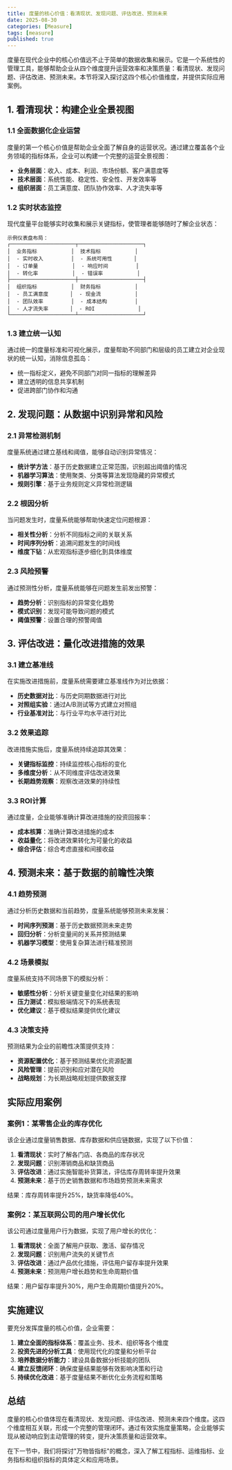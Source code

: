 ```yaml
---
title: 度量的核心价值：看清现状、发现问题、评估改进、预测未来
date: 2025-08-30
categories: [Measure]
tags: [measure]
published: true
---
```


度量在现代企业中的核心价值远不止于简单的数据收集和展示。它是一个系统性的管理工具，能够帮助企业从四个维度提升运营效率和决策质量：看清现状、发现问题、评估改进、预测未来。本节将深入探讨这四个核心价值维度，并提供实际应用案例。

## 1. 看清现状：构建企业全景视图

### 1.1 全面数据化企业运营

度量的第一个核心价值是帮助企业全面了解自身的运营状况。通过建立覆盖各个业务领域的指标体系，企业可以构建一个完整的运营全景视图：

- **业务层面**：收入、成本、利润、市场份额、客户满意度等
- **技术层面**：系统性能、稳定性、安全性、开发效率等
- **组织层面**：员工满意度、团队协作效率、人才流失率等

### 1.2 实时状态监控

现代度量平台能够实时收集和展示关键指标，使管理者能够随时了解企业状态：

```
示例仪表盘布局：
┌─────────────────────┬─────────────────────┐
│  业务指标           │  技术指标           │
│  - 实时收入         │  - 系统可用性       │
│  - 订单量           │  - 响应时间         │
│  - 转化率           │  - 错误率           │
├─────────────────────┼─────────────────────┤
│  组织指标           │  财务指标           │
│  - 员工满意度       │  - 现金流           │
│  - 团队效率         │  - 成本结构         │
│  - 人才流失率       │  - ROI              │
└─────────────────────┴─────────────────────┘
```

### 1.3 建立统一认知

通过统一的度量标准和可视化展示，度量帮助不同部门和层级的员工建立对企业现状的统一认知，消除信息孤岛：

- 统一指标定义，避免不同部门对同一指标的理解差异
- 建立透明的信息共享机制
- 促进跨部门协作和沟通

## 2. 发现问题：从数据中识别异常和风险

### 2.1 异常检测机制

度量系统通过建立基线和阈值，能够自动识别异常情况：

- **统计学方法**：基于历史数据建立正常范围，识别超出阈值的情况
- **机器学习算法**：使用聚类、分类等算法发现隐藏的异常模式
- **规则引擎**：基于业务规则定义异常检测逻辑

### 2.2 根因分析

当问题发生时，度量系统能够帮助快速定位问题根源：

- **相关性分析**：分析不同指标之间的关联关系
- **时间序列分析**：追溯问题发生的时间线
- **维度下钻**：从宏观指标逐步细化到具体维度

### 2.3 风险预警

通过预测性分析，度量系统能够在问题发生前发出预警：

- **趋势分析**：识别指标的异常变化趋势
- **模式识别**：发现可能导致问题的模式
- **阈值预警**：设置合理的预警阈值

## 3. 评估改进：量化改进措施的效果

### 3.1 建立基准线

在实施改进措施前，度量系统需要建立基准线作为对比依据：

- **历史数据对比**：与历史同期数据进行对比
- **对照组实验**：通过A/B测试等方式建立对照组
- **行业基准对比**：与行业平均水平进行对比

### 3.2 效果追踪

改进措施实施后，度量系统持续追踪其效果：

- **关键指标监控**：持续监控核心指标的变化
- **多维度分析**：从不同维度评估改进效果
- **长期趋势观察**：观察改进效果的持续性

### 3.3 ROI计算

通过度量，企业能够准确计算改进措施的投资回报率：

- **成本核算**：准确计算改进措施的成本
- **收益量化**：将改进效果转化为可量化的收益
- **综合评估**：综合考虑直接和间接收益

## 4. 预测未来：基于数据的前瞻性决策

### 4.1 趋势预测

通过分析历史数据和当前趋势，度量系统能够预测未来发展：

- **时间序列预测**：基于历史数据预测未来走势
- **回归分析**：分析变量间的关系并预测结果
- **机器学习模型**：使用复杂算法进行精准预测

### 4.2 场景模拟

度量系统支持不同场景下的模拟分析：

- **敏感性分析**：分析关键变量变化对结果的影响
- **压力测试**：模拟极端情况下的系统表现
- **优化建议**：基于模拟结果提供优化建议

### 4.3 决策支持

预测结果为企业的前瞻性决策提供支持：

- **资源配置优化**：基于预测结果优化资源配置
- **风险管理**：提前识别和应对潜在风险
- **战略规划**：为长期战略规划提供数据支撑

## 实际应用案例

### 案例1：某零售企业的库存优化

该企业通过度量销售数据、库存数据和供应链数据，实现了以下价值：

1. **看清现状**：实时了解各门店、各商品的库存状况
2. **发现问题**：识别滞销商品和缺货商品
3. **评估改进**：通过实施智能补货算法，评估库存周转率提升效果
4. **预测未来**：基于历史销售数据和市场趋势预测未来需求

结果：库存周转率提升25%，缺货率降低40%。

### 案例2：某互联网公司的用户增长优化

该公司通过度量用户行为数据，实现了用户增长的优化：

1. **看清现状**：全面了解用户获取、激活、留存情况
2. **发现问题**：识别用户流失的关键节点
3. **评估改进**：通过产品优化措施，评估用户留存率提升效果
4. **预测未来**：预测用户增长趋势和生命周期价值

结果：用户留存率提升30%，用户生命周期价值提升20%。

## 实施建议

要充分发挥度量的核心价值，企业需要：

1. **建立全面的指标体系**：覆盖业务、技术、组织等各个维度
2. **投资先进的分析工具**：使用现代化的度量和分析平台
3. **培养数据分析能力**：建设具备数据分析技能的团队
4. **建立反馈闭环**：确保度量结果能够有效影响决策和行动
5. **持续优化改进**：基于度量结果不断优化业务流程和策略

## 总结

度量的核心价值体现在看清现状、发现问题、评估改进、预测未来四个维度。这四个维度相互关联，形成一个完整的管理闭环。通过有效实施度量策略，企业能够实现从被动响应到主动管理的转变，提升决策质量和运营效率。

在下一节中，我们将探讨"万物皆指标"的概念，深入了解工程指标、运维指标、业务指标和组织指标的具体定义和应用场景。